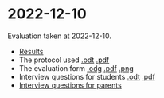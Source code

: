 # 2022-12-10

Evaluation taken at 2022-12-10.
 
 * [Results](results.md)
 * The protocol used [.odt](protokoll.odt) [.pdf](protokoll.pdf)
 * The evaluation form [.odg](utvardering.odg) [.pdf](utvardering.pdf) [.png](utvardering.png)
 * Interview questions for students [.odt](questions.odt) [.pdf](questions.pdf)
 * [Interview questions for parents](questions_parents.md)



